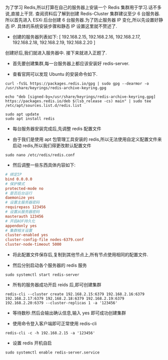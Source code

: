 为了学习 Redis,所以打算在自己的服务器上安装一个 Redis 集群用于学习.话不多说,直接上干货.
查阅资料后了解到创建 Redis-Cluster 集群建议至少 6 台服务器.
所以首先进入 ESXi 后台创建 6 台服务器.为了防止服务器 IP 变化,所以先设置好静态 IP.
具体的系统安装步骤和静态 IP 设置这里就不赘述了.

- 创建的服务器列表如下: [ 192.168.2.15, 192.168.2.16, 192.168.2.17, 192.168.2.18, 192.168.2.19, 192.168.2.20 ]

创建好后,我们就进入服务器中.
接下来就进入正题了.

- 首先要创建集群,每一台服务器上都应该安装好 redis-server.

- 查看官网可以发现 Ubuntu 的安装命令如下.

```shell
curl -fsSL https://packages.redis.io/gpg | sudo gpg --dearmor -o /usr/share/keyrings/redis-archive-keyring.gpg

echo "deb [signed-by=/usr/share/keyrings/redis-archive-keyring.gpg] https://packages.redis.io/deb $(lsb_release -cs) main" | sudo tee /etc/apt/sources.list.d/redis.list

sudo apt update
sudo apt install redis
```

- 每台服务器安装完成后,先调整 redis 配置文件

- 由于我们是使用 apt 包管理工具安装的 redis,所以无法使用自定义配置文件来启动 redis,所以我们得更改默认配置文件

```shell
sudo nano /etc/redis/redis.conf
```

- 然后调整一些东西具体内容如下:

```conf
# 绑定IP
bind 0.0.0.0
# 保护模式
protected-mode no
# 是否后台运行
daemonize yes
# 设置主服务器密码
requirepass 123456
# 设置从服务器密码
masterauth 123456
# 开启AOF持久化
appendonly yes
# 集群相关设置
cluster-enabled yes
cluster-config-file nodes-6379.conf
cluster-node-timeout 5000
```

- 将此配置文件保存后,复制到其他节点上,所有节点使用相同的配置文件.

- 然后分别启动各个服务器的 redis 服务

```shell
sudo systemctl start redis-server
```

- 所有的服务器成功开启 reids 后,即可创建集群

```shell
redis-cli --cluster create 192.168.2.15:6379 192.168.2.16:6379 192.168.2.17:6379 192.168.2.18:6379 192.168.2.19:6379 192.168.2.20:6379 --cluster-replicas 1 -a '123456'
```

- 等待数秒.然后会输出确认信息,输入 yes 即可成功创建集群

- 使用命令登入客户端即可正常使用 redis-cli

```shell
redis-cli -c -h 192.168.2.15 -a '123456'
```

- 设置 redis 开机自启

```shell
sudo systemctl enable redis-server.service
```
